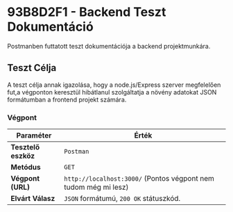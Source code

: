 # 93B8D2F1 - Backend Teszt Dokumentáció

Postmanben futtatott teszt dokumentációja a backend projektmunkára.

## Teszt Célja

A teszt célja annak igazolása, hogy a node.js/Express szerver megfelelően fut,a végponton keresztül hibátlanul szolgáltatja a  növény adatokat JSON formátumban a frontend projekt számára.

### Végpont

| Paraméter | Érték |
| --- | --- |
| **Tesztelő eszköz** | `Postman` |
| **Metódus** | `GET` |
| **Végpont (URL)** | `http://localhost:3000/` (Pontos végpont nem tudom még mi lesz) |
| **Elvárt Válasz** | `JSON` formátumú, `200 OK` státuszkód. |
